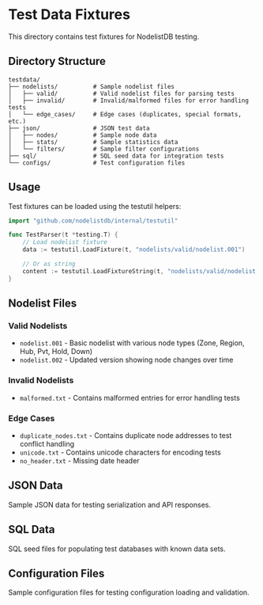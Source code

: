 # Test Data Fixtures

This directory contains test fixtures for NodelistDB testing.

## Directory Structure

```
testdata/
├── nodelists/          # Sample nodelist files
│   ├── valid/          # Valid nodelist files for parsing tests
│   ├── invalid/        # Invalid/malformed files for error handling tests
│   └── edge_cases/     # Edge cases (duplicates, special formats, etc.)
├── json/               # JSON test data
│   ├── nodes/          # Sample node data
│   ├── stats/          # Sample statistics data
│   └── filters/        # Sample filter configurations
├── sql/                # SQL seed data for integration tests
└── configs/            # Test configuration files
```

## Usage

Test fixtures can be loaded using the testutil helpers:

```go
import "github.com/nodelistdb/internal/testutil"

func TestParser(t *testing.T) {
    // Load nodelist fixture
    data := testutil.LoadFixture(t, "nodelists/valid/nodelist.001")

    // Or as string
    content := testutil.LoadFixtureString(t, "nodelists/valid/nodelist.001")
}
```

## Nodelist Files

### Valid Nodelists
- `nodelist.001` - Basic nodelist with various node types (Zone, Region, Hub, Pvt, Hold, Down)
- `nodelist.002` - Updated version showing node changes over time

### Invalid Nodelists
- `malformed.txt` - Contains malformed entries for error handling tests

### Edge Cases
- `duplicate_nodes.txt` - Contains duplicate node addresses to test conflict handling
- `unicode.txt` - Contains unicode characters for encoding tests
- `no_header.txt` - Missing date header

## JSON Data

Sample JSON data for testing serialization and API responses.

## SQL Data

SQL seed files for populating test databases with known data sets.

## Configuration Files

Sample configuration files for testing configuration loading and validation.
